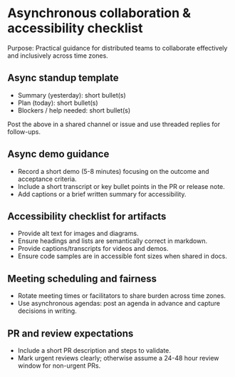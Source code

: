 # Asynchronous collaboration & accessibility checklist

Purpose: Practical guidance for distributed teams to collaborate effectively and inclusively across time zones.

## Async standup template
- Summary (yesterday): short bullet(s)
- Plan (today): short bullet(s)
- Blockers / help needed: short bullet(s)

Post the above in a shared channel or issue and use threaded replies for follow-ups.

## Async demo guidance

- Record a short demo (5-8 minutes) focusing on the outcome and acceptance criteria.
- Include a short transcript or key bullet points in the PR or release note.
- Add captions or a brief written summary for accessibility.

## Accessibility checklist for artifacts

- Provide alt text for images and diagrams.
- Ensure headings and lists are semantically correct in markdown.
- Provide captions/transcripts for videos and demos.
- Ensure code samples are in accessible font sizes when shared in docs.

## Meeting scheduling and fairness
- Rotate meeting times or facilitators to share burden across time zones.
- Use asynchronous agendas: post an agenda in advance and capture decisions in writing.

## PR and review expectations
- Include a short PR description and steps to validate.
- Mark urgent reviews clearly; otherwise assume a 24-48 hour review window for non-urgent PRs.
